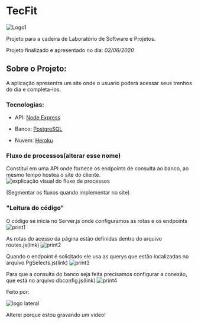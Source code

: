 # TecFit
![Logo1](https://user-images.githubusercontent.com/24635144/83213547-c430e280-a138-11ea-874f-9f218a1bdd57.png)

Projeto para a cadeira de Laboratório de Software e Projetos.


Projeto finalizado e apresentado no dia: _02/06/2020_


## Sobre o Projeto:

A aplicação apresentra um site onde o usuario poderá acessar seus trenhos do dia e completa-los.

### Tecnologias:
* API: [Node Express](https://expressjs.com/pt-br/)

* Banco: [PostgreSQL](https://www.postgresql.org/)

* Nuvem: [Heroku](https://www.heroku.com/)

### Fluxo de processos(alterar esse nome)

Constitui em uma API onde fornece os endpoints de consulta ao banco, ao mesmo tempo hostea o site do cliente.
![explicação visual do fluxo de processos](https://user-images.githubusercontent.com/24635144/83213060-91d2b580-a137-11ea-8a7c-25722da8d351.png)


(Segmentar os fluxos quando implementar no site)

### "Leitura do código"
O código se inicia no Server.js onde configuramos as rotas e os endpoints
![print1](https://user-images.githubusercontent.com/24635144/83213093-a616b280-a137-11ea-86f7-d12a2a17cf7d.png)

As rotas do acesso da página estão definidas dentro do arquivo routes.js(link)
![print2](https://user-images.githubusercontent.com/24635144/83213132-bf1f6380-a137-11ea-9f2e-45f0beeb86ec.png)

Quando o endpoint é solicitado ele usa as querys que estão localizadas no arquivo PgSelects.js(link)
![print3](https://user-images.githubusercontent.com/24635144/83213141-c8a8cb80-a137-11ea-85ed-b19b42699ba1.png)

Para que a consulta do banco seja feita precisamos configurar a conexão, que está no arquivo dbconfig.js(link)
![print4](https://user-images.githubusercontent.com/24635144/83213157-d3636080-a137-11ea-983e-c180137a73e7.png)


Feito por:

![logo lateral](https://user-images.githubusercontent.com/24635144/83213346-4a98f480-a138-11ea-9313-7e269714f76a.png)


Alterei porque estou gravando um video!